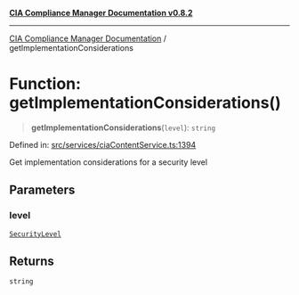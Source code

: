 [**CIA Compliance Manager Documentation v0.8.2**](../README.md)

***

[CIA Compliance Manager Documentation](../globals.md) / getImplementationConsiderations

# Function: getImplementationConsiderations()

> **getImplementationConsiderations**(`level`): `string`

Defined in: [src/services/ciaContentService.ts:1394](https://github.com/Hack23/cia-compliance-manager/blob/423c5d261c747ade8ca2550e176aa05168b5a31e/src/services/ciaContentService.ts#L1394)

Get implementation considerations for a security level

## Parameters

### level

[`SecurityLevel`](../type-aliases/SecurityLevel.md)

## Returns

`string`
